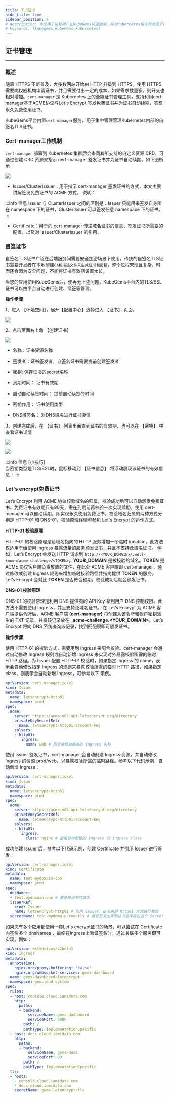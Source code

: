 ```yaml
---
title: TLS证书
hide_title: true
sidebar_position: 7
# description: 本文用于指导用户在KubeGems快速使用，并对Kubernetes相关的资源进行操作
# keywords: [kubegems,KubeGems,kubernetes]
---
```


## 证书管理

---

### 概述

随着 HTTPS 不断普及，大多数网站开始由 HTTP 升级到 HTTPS。使用 HTTPS 需要向权威机构申请证书，并且需要付出一定的成本，如果需求数量多，则开支也相对增加。`cert-manager` 是 Kubernetes 上的全能证书管理工具，支持利用cert-manager基于[ACME](https://tools.ietf.org/html/rfc8555)协议与[Let's Encrypt](https://letsencrypt.org/) 签发免费证书并为证书自动续期，实现永久免费使用证书。

KubeGems平台内置`cert-manager`服务，用于集中管理管理Kubernetes内部的自签名TLS证书。

### Cert-manager工作机制

`cert-manager` 部署到 Kubernetes 集群后会查阅其所支持的自定义资源 CRD，可通过创建 CRD 资源来指示 cert-manager 签发证书并为证书自动续期。如下图所示：

![](https://main.qcloudimg.com/raw/f4e57b54c56515446c86ba05e7bc8f6c.svg)

- Issuer/ClusterIssuer：用于指示 cert-manager 签发证书的方式，本文主要讲解签发免费证书的 ACME 方式。
说明：

:::info 信息
Issuer 与 ClusterIssuer 之间的区别是：Issuer 只能用来签发自身所在 namespace 下的证书，ClusterIssuer 可以签发任意 namespace 下的证书。
:::

- Certificate：用于向 cert-manager 传递域名证书的信息、签发证书所需要的配置，以及对 Issuer/ClusterIssuer 的引用。

### 自签证书

自签名TLS证书广泛在后端服务间需要安全加密场景下使用。传统的自签名TLS证书需要开发者在本地创建`CA和描述文件来生成证书和密钥`，整个过程繁琐且复杂，时而还会因为安全问题，不能将证书有效期设置太长。

当您的应用使用KubeGems后，便再无上述问题，KubeGems平台内的TLS/SSL证书可以由平台自动进行创建、续签等管理。

**操作步骤**

1、进入 【环境空间】，展开【配置中心】选择进入 【证书】 页面。

![](/img/docs/certs.jpg)

2、点击页面右上角 【创建证书】

![](/img/docs/create_certificats.jpg)

- 名称：证书资源名称

- 签发者：证书签发者，自签名证书需要提前创建签发者

- 密钥: 保存证书的secret名称

- 到期时间： 证书有效期

- 启动自动续签时间： 提前自动续签的时间

- 密钥作用： 证书使用类型

- DNS域签名： 对DNS域名进行证书授信

3、创建完成后，在 【证书】 列表里面查到证书的有效期，也可以在 【密钥】 中查看证书详情

![](/img/docs/certs-list.jpg)

![](/img/docs/certs-info.jpg)

:::info 信息
[小技巧]<br />当密钥类型是TLS/SSL时，鼠标移动到 【证书信息】 将浮动展现该证书的有效信息！
:::

### Let's encrypt免费证书

Let’s Encrypt 利用 ACME 协议校验域名的归属，校验成功后可以自动颁发免费证书。免费证书有效期只有90天，需在到期前再校验一次实现续期。使用 cert-manager 可以自动续期，即实现永久使用免费证书。校验域名归属的两种方式分别是 HTTP-01 和 DNS-01，校验原理详情可参见 [Let's Encrypt 的运作方式](https://letsencrypt.org/zh-cn/how-it-works/)。

**HTTP-01 校验原理**

HTTP-01 的校验原理是给域名指向的 HTTP 服务增加一个临时 location。此方法仅适用于给使用 Ingress 暴露流量的服务颁发证书，并且不支持泛域名证书。
例如，Let’s Encrypt 会发送 HTTP 请求到 `http://<YOUR_DOMAIN>/.well-known/acme-challenge/<TOKEN>`**。YOUR_DOMAIN** 是被校验的域名。**TOKEN** 是 ACME 协议客户端负责放置的文件，在此处 ACME 客户端即 cert-manager，通过修改或创建 Ingress 规则来增加临时校验路径并指向提供 **TOKEN** 的服务。Let’s Encrypt 会对比 **TOKEN** 是否符合预期，校验成功后就会颁发证书。

**DNS-01 校验原理**

DNS-01 的校验原理是利用 DNS 提供商的 API Key 拿到用户 DNS 控制权限。此方法不需要使用 Ingress，并且支持泛域名证书。
在 Let’s Encrypt 为 ACME 客户端提供令牌后，ACME 客户端 **\(cert-manager\)** 将创建从该令牌和帐户密钥派生的 TXT 记录，并将该记录放在 **_acme-challenge.<YOUR_DOMAIN>**。Let’s Encrypt 将向 DNS 系统查询该记录，找到匹配项即可颁发证书。

**操作步骤**

使用 HTTP-01 的校验方式，需要用到 Ingress 来配合校验。cert-manager 会通过自动修改 Ingress 规则或自动新增 Ingress 来实现对外暴露校验所需的临时 HTTP 路径。为 Issuer 配置 HTTP-01 校验时，如果指定 Ingress 的 name，表示会自动修改指定 Ingress 的规则来暴露校验所需的临时 HTTP 路径，如果指定 class，则表示会自动新增 Ingress，可参考以下 示例。

```yaml
apiVersion: cert-manager.io/v1
kind: Issuer
metadata:
  name: letsencrypt-http01
  namespace: prod
spec:
  acme:
    server: https://acme-v02.api.letsencrypt.org/directory
    privateKeySecretRef:
      name: letsencrypt-http01-account-key
    solvers:
    - http01:
       ingress:
         name: web # 指定被自动修改的 Ingress 名称
```

使用 Issuer 签发证书，cert-manager 会自动创建 Ingress 资源，并自动修改 Ingress 的资源 prod/web，以暴露校验所需的临时路径。参考以下代码示例，自动新增 Ingress：

```yaml
apiVersion: cert-manager.io/v1
kind: Issuer
metadata:
  name: letsencrypt-http01
  namespace: prod
spec:
  acme:
    server: https://acme-v02.api.letsencrypt.org/directory
    privateKeySecretRef:
      name: letsencrypt-http01-account-key
    solvers:
    - http01:
       ingress:
         class: nginx # 指定自动创建的 Ingress 的 ingress class
```

成功创建 Issuer 后，参考以下代码示例，创建 Certificate 并引用 Issuer 进行签发：

```yaml
apiVersion: cert-manager.io/v1
kind: Certificate
metadata:
  name: test-mydomain-com
  namespace: prod
spec:
  dnsNames:
  - test.mydomain.com # 要签发证书的域名
  issuerRef:
    kind: Issuer
    name: letsencrypt-http01 # 引用 Issuer，指示采用 http01 方式进行校验
  secretName: test-mydomain-com-tls # 最终签发出来的证书会保存在这个 Secret 里面
```

如果您有多个应用都使用一套Let's encrypt证书的场景，可以尝试在 Certificate 内签名多个 dnsNames ，最终在Ingress上验证签名时，通过关联多个服务即可实现。例如：

```yaml
apiVersion: extensions/v1beta1
kind: Ingress
metadata:
  annotations:
    nginx.org/proxy-buffering: "false"
    nginx.org/websocket-services: gems-dashboard
  name: gems-dashboard-letencrypt
  namespace: gemcloud-system
spec:
  rules:
  - host: console.cloud.iamidata.com
    http:
      paths:
      - backend:
          serviceName: gems-dashboard
          servicePort: 8000
        path: /
        pathType: ImplementationSpecific
  - host: docs.cloud.iamidata.com
    http:
      paths:
      - backend:
          serviceName: gems-docs
          servicePort: 80
        path: /
        pathType: ImplementationSpecific
  tls:
  - hosts: 
    - console.cloud.iamidata.com
    - docs.cloud.iamidata.com
    secretName: gems-letencrypt-tls
```

